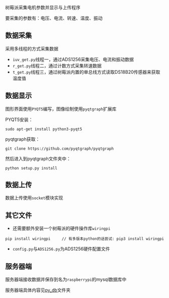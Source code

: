 树莓派采集电机参数并显示与上传程序

要采集的参数有：电压、电流、转速、温度、振动

## 数据采集

采用多线程的方式采集数据
- `iuv_get.py`线程一，通过ADS1256采集电压、电流和振动数据
- `r_get.py`线程二，通过计数方式采集转速数据
- `t_get.py`线程三，通过树莓派内置的单总线方式读取DS18B20传感器来获取温度值

## 数据显示

图形界面使用`PYQT5`编写，图像绘制使用`pyqtgraph`扩展库

PYQT5安装：
```
sudo apt-get install python3-pyqt5
```

pyqtgraph获取：
```
git clone https://github.com/pyqtgraph/pyqtgraph
```
然后进入到pyqtgraph文件夹中：
```
python setup.py install
```

## 数据上传

数据上传使用`socket`模块实现

## 其它文件

- 还需要额外安装一个树莓派的硬件操作库`wiringpi`
```
pip install wiringpi     // 有多版本python的话尝试: pip3 install wiringpi
```

- `config.py`与`ADS1256.py`为ADS1256硬件配置文件

## 服务器端

服务器端接收数据并保存到名为`raspberrypi`的mysql数据库中

服务器端具体内容见[py_db](https://github.com/Chunar5354/Monitor_pi/tree/master/py_db)文件夹
